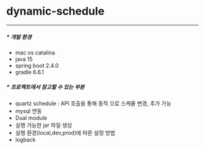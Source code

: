 # dynamic-schedule
---------
##### * 개발 환경
- mac os catalina
- java 15
- spring boot 2.4.0
- gradle 6.6.1


##### * 프로젝트에서 참고할 수 있는 부분
- quartz schedule : API 호출을 통해 동적 으로 스케쥴 변경, 추가 가능
- mysql 연동
- Dual module
- 실행 가능한 jar 파일 생성
- 실행 환경(local,dev,prod)에 따른 설정 방법
- logback